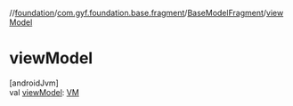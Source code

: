 //[foundation](../../../index.md)/[com.gyf.foundation.base.fragment](../index.md)/[BaseModelFragment](index.md)/[viewModel](view-model.md)

# viewModel

[androidJvm]\
val [viewModel](view-model.md): [VM](index.md)